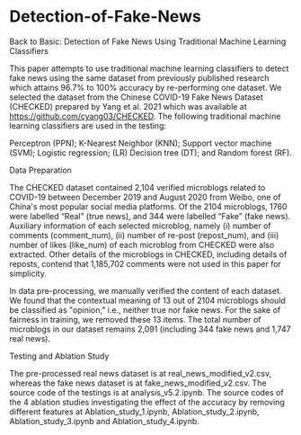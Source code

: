 # Detection-of-Fake-News
Back to Basic: Detection of Fake News Using Traditional Machine Learning Classifiers

This paper attempts to use traditional machine learning classifiers to detect fake news using the same dataset from previously published research which attains 96.7% to 100% accuracy by re-performing one dataset. We selected the dataset from the Chinese COVID-19 Fake News Dataset (CHECKED) prepared by Yang et al. 2021 which was available at https://github.com/cyang03/CHECKED. The following traditional machine learning classifiers are used in the testing:

Perceptron (PPN);
K-Nearest Neighbor (KNN);
Support vector machine (SVM);
Logistic regression; (LR)
Decision tree (DT); and
Random forest (RF).

Data Preparation

The CHECKED dataset contained 2,104 verified microblogs related to COVID-19 between December 2019 and August 2020 from Weibo, one of China's most popular social media platforms. Of the 2104 microblogs, 1760 were labelled “Real” (true news), and 344 were labelled “Fake” (fake news). Auxiliary information of each selected microblog, namely (i) number of comments (comment_num), (ii) number of re-post (repost_num), and (iii) number of likes (like_num) of each microblog from CHECKED were also extracted. Other details of the microblogs in CHECKED, including details of reposts, contend that 1,185,702 comments were not used in this paper for simplicity.

In data pre-processing, we manually verified the content of each dataset. We found that the contextual meaning of 13 out of 2104 microblogs should be classified as "opinion," i.e., neither true nor fake news. For the sake of fairness in training, we removed these 13 items. The total number of microblogs in our dataset remains 2,091 (including 344 fake news and 1,747 real news).

Testing and Ablation Study

The pre-processed real news dataset is at real_news_modified_v2.csv, whereas the fake news dataset is at fake_news_modified_v2.csv. The source code of the testings is at analysis_v5.2.ipynb. The source codes of the 4 ablation studies investigating the effect of the accuracy by removing different features at Ablation_study_1.ipynb, Ablation_study_2.ipynb, Ablation_study_3.ipynb and Ablation_study_4.ipynb.
